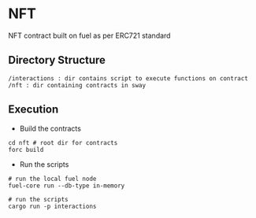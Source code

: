 # NFT 
NFT contract built on fuel as per ERC721 standard

## Directory Structure
```
/interactions : dir contains script to execute functions on contract
/nft : dir containing contracts in sway
```

## Execution
- Build the contracts
```
cd nft # root dir for contracts 
forc build
```

- Run the scripts
```
# run the local fuel node
fuel-core run --db-type in-memory

# run the scripts
cargo run -p interactions
```
